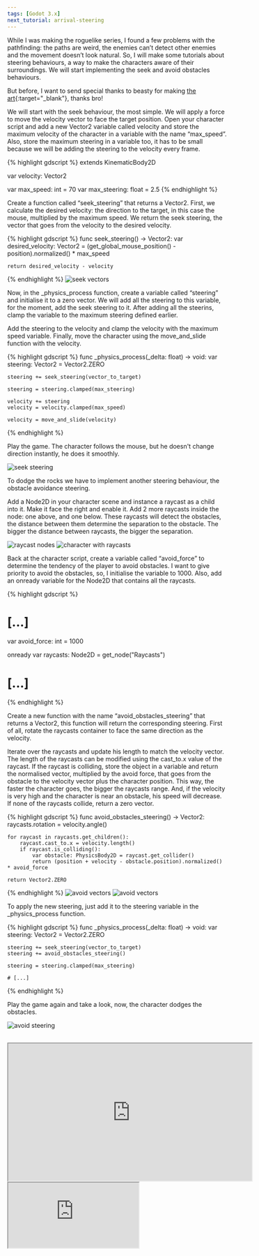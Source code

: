 ```yaml
---
tags: [Godot 3.x]
next_tutorial: arrival-steering
---
```


While I was making the roguelike series, I found a few problems with the pathfinding: the paths are weird, the enemies can’t detect other enemies and the movement doesn’t look natural. So, I will make some tutorials about steering behaviours, a way to make the characters aware of their surroundings. We will start implementing the seek and avoid obstacles behaviours.

<!--more-->

But before, I want to send special thanks to beasty for making [the art](https://senukahws.itch.io/grassanddirt){:target="_blank"}, thanks bro!

We will start with the seek behaviour, the most simple. We will apply a force to move the velocity vector to face the target position. Open your character script and add a new Vector2  variable called velocity and store the maximum velocity of the character in a variable with the name “max_speed”. Also, store the maximum steering in a variable too, it has to be small because we will be adding the steering to the velocity every frame.

{% highlight gdscript %}
extends KinematicBody2D

var velocity: Vector2

var max_speed: int = 70
var max_steering: float = 2.5
{% endhighlight %}

Create a function called “seek_steering” that returns a Vector2. First, we calculate the desired velocity: the direction to the target, in this case the mouse, multiplied by the maximum speed. We return the seek steering, the vector that goes from the velocity to the desired velocity.

{% highlight gdscript %}
func seek_steering() -> Vector2:
	var desired_velocity: Vector2 = (get_global_mouse_position() - position).normalized() * max_speed
	
	return desired_velocity - velocity
{% endhighlight %}
![seek vectors](/assets/images/godot/steering_behaviours/seek_vectors.jpg)

Now, in the _physics_process function, create a variable called “steering” and initialise it to a zero vector. We will add all the steering to this variable, for the moment, add the seek steering to it. After adding all the steerins, clamp the variable to the maximum steering defined earlier.

Add the steering to the velocity and clamp the velocity with the maximum speed variable. Finally, move the character using the move_and_slide function with the velocity.

{% highlight gdscript %}
func _physics_process(_delta: float) -> void:
	var steering: Vector2 = Vector2.ZERO

	steering += seek_steering(vector_to_target)

	steering = steering.clamped(max_steering)

	velocity += steering
	velocity = velocity.clamped(max_speed)
	
	velocity = move_and_slide(velocity)
{% endhighlight %}

Play the game. The character follows the mouse, but he doesn't change direction instantly, he does it smoothly.

![seek steering](/assets/images/godot/steering_behaviours/seek_steering.gif)

To dodge the rocks we have to implement another steering behaviour, the obstacle avoidance steering.

Add a Node2D in your character scene and instance a raycast as a child into it. Make it face the right and enable it. Add 2 more raycasts inside the node: one above, and one below. These raycasts will detect the obstacles, the distance between them determine the separation to the obstacle. The bigger the distance between raycasts, the bigger the separation.

![raycast nodes](/assets/images/godot/steering_behaviours/raycast_nodes.jpg)
![character with raycasts](/assets/images/godot/steering_behaviours/character_with_raycasts.png)

Back at the character script, create a variable called “avoid_force” to determine the tendency of the player to avoid obstacles. I want to give priority to avoid the obstacles, so, I initialise the variable to 1000. Also, add an onready variable for the Node2D that contains all the raycasts.

{% highlight gdscript %}
# [...]
var avoid_force: int = 1000

onready var raycasts: Node2D = get_node("Raycasts")
# [...]
{% endhighlight %}

Create a new function with the name “avoid_obstacles_steering” that returns a Vector2, this function will return the corresponding steering. First of all, rotate the raycasts container to face the same direction as the velocity.

Iterate over the raycasts and update his length to match the velocity vector. The length of the raycasts can be modified using the cast_to.x value of the raycast. If the raycast is colliding, store the object in a variable and return the normalised vector, multiplied by the avoid force, that goes from the obstacle to the velocity vector plus the character position. This way, the faster the character goes, the bigger the raycasts range. And, if the velocity is very high and the character is near an obstacle, his speed will decrease. If none of the raycasts collide, return a zero vector.

{% highlight gdscript %}
func avoid_obstacles_steering() -> Vector2:
	raycasts.rotation = velocity.angle()
	
	for raycast in raycasts.get_children():
		raycast.cast_to.x = velocity.length()
		if raycast.is_colliding():
			var obstacle: PhysicsBody2D = raycast.get_collider()
			return (position + velocity - obstacle.position).normalized() * avoid_force
			
	return Vector2.ZERO
{% endhighlight %}
![avoid vectors](/assets/images/godot/steering_behaviours/avoid_vectors_2.jpg)
![avoid vectors](/assets/images/godot/steering_behaviours/avoid_vectors.jpg)

To apply the new steering, just add it to the steering variable in the _physics_process function.

{% highlight gdscript %}
func _physics_process(_delta: float) -> void:
	var steering: Vector2 = Vector2.ZERO

	steering += seek_steering(vector_to_target)
	steering += avoid_obstacles_steering()

	steering = steering.clamped(max_steering)

	# [...]
{% endhighlight %}

Play the game again and take a look, now, the character dodges the obstacles.

![avoid steering](/assets/images/godot/steering_behaviours/avoid_steering.gif)

<br>

<div id="tutorial-videos">
	<iframe id="odysee-iframe" width="560" height="315" src="https://odysee.com/$/embed/steering-behaviors-in-godot-seek-and/f4bbc23760a3ff29e3fba9dc86f9c01eabeeb177?r=5dDZJPgbdny6EiKLsWtNXNwnM936b7gf" allowfullscreen></iframe>
	<iframe id="youtube-iframe" src="https://www.youtube.com/embed/71NIMTfaBKQ" allowfullscreen></iframe>
</div>